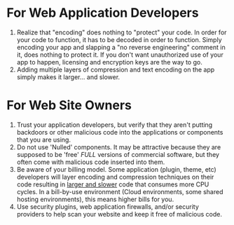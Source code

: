 # For Web Application Developers
1. Realize that "encoding" does nothing to "protect" your code. In order for your code to function, it has to be decoded in order to function. Simply encoding your app and slapping a "no reverse engineering" comment in it, does nothing to protect it. If you don't want unauthorized use of your app to happen, licensing and encryption keys are the way to go.
2. Adding multiple layers of compression and text encoding on the app simply makes it larger... and slower.

# For Web Site Owners
1. Trust your application developers, but verify that they aren't putting backdoors or other malicious code into the applications or components that you are using.
2. Do not use 'Nulled' components. It may be attractive because they are supposed to be 'free' _FULL_ versions of commercial software, but they often come with malicious code inserted into them.
3. Be aware of your billing model. Some application (plugin, theme, etc) developers will layer encoding and compression techniques on their code resulting in [larger and slower](Terminology/Encoding) code that consumes more CPU cycles. In a bill-by-use environment (Cloud environments, some shared hosting environments), this means higher bills for you.
3. Use security plugins, web application firewalls, and/or security providers to help scan your website and keep it free of malicious code.
